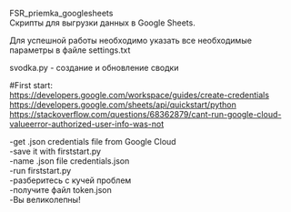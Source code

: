 FSR_priemka_googlesheets  
Скрипты для выгрузки данных в Google Sheets.   
  
Для успешной работы необходимо указать все необходимые параметры в файле settings.txt  
  
svodka.py - создание и обновление сводки  


#First start:  
https://developers.google.com/workspace/guides/create-credentials  
https://developers.google.com/sheets/api/quickstart/python  
https://stackoverflow.com/questions/68362879/cant-run-google-cloud-valueerror-authorized-user-info-was-not  

-get .json credentials file from Google Cloud  
-save it with firststart.py  
-name .json file credentials.json  
-run firststart.py  
-разберитесь с кучей проблем  
-получите файл token.json  
-Вы великолепны!  


